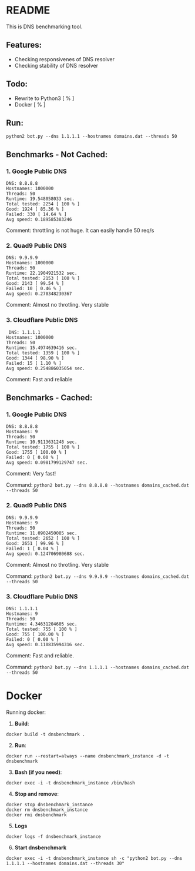 # README
This is DNS benchmarking tool.

## Features:
- Checking responsivenes of DNS resolver
- Checking stability of DNS resolver

## Todo:
- Rewrite to Python3 [ % ]
- Docker [ % ]


## Run:
```
python2 bot.py --dns 1.1.1.1 --hostnames domains.dat --threads 50
```
 

## Benchmarks - Not Cached:

### 1. Google Public DNS
```
DNS: 8.8.8.8
Hostnames: 1000000
Threads: 50
Runtime: 19.548058033 sec.
Total tested: 2254 [ 100 % ]
Good: 1924 [ 85.36 % ]
Failed: 330 [ 14.64 % ]
Avg speed: 0.189585383246
```
Comment: throttling is not huge. It can easily handle 50 req/s

### 2. Quad9 Public DNS
```
DNS: 9.9.9.9
Hostnames: 1000000
Threads: 50
Runtime: 22.1904921532 sec.
Total tested: 2153 [ 100 % ]
Good: 2143 [ 99.54 % ]
Failed: 10 [ 0.46 % ]
Avg speed: 0.270348230367
```
Comment: Almost no throtling. Very stable


### 3. Cloudflare Public DNS 
```
 DNS: 1.1.1.1
Hostnames: 1000000
Threads: 50
Runtime: 15.4974639416 sec.
Total tested: 1359 [ 100 % ]
Good: 1344 [ 98.90 % ]
Failed: 15 [ 1.10 % ]
Avg speed: 0.254886035054 sec.
```

Comment: Fast and reliable






## Benchmarks - Cached:

### 1. Google Public DNS
```
DNS: 8.8.8.8
Hostnames: 9
Threads: 50
Runtime: 10.9113631248 sec.
Total tested: 1755 [ 100 % ]
Good: 1755 [ 100.00 % ]
Failed: 0 [ 0.00 % ]
Avg speed: 0.0981799129747 sec.
```
Comment: Very fast!

Command: ```python2 bot.py --dns 8.8.8.8 --hostnames domains_cached.dat --threads 50```

 

### 2. Quad9 Public DNS
```
DNS: 9.9.9.9
Hostnames: 9
Threads: 50
Runtime: 11.0902450085 sec.
Total tested: 2652 [ 100 % ]
Good: 2651 [ 99.96 % ]
Failed: 1 [ 0.04 % ]
Avg speed: 0.124706980688 sec.
```
Comment: Almost no throtling. Very stable

Command: ```python2 bot.py --dns 9.9.9.9 --hostnames domains_cached.dat --threads 50```

### 3. Cloudflare Public DNS 
```
DNS: 1.1.1.1
Hostnames: 9
Threads: 50
Runtime: 4.34631204605 sec.
Total tested: 755 [ 100 % ]
Good: 755 [ 100.00 % ]
Failed: 0 [ 0.00 % ]
Avg speed: 0.110835994316 sec.
```

Comment: Fast and reliable.

Command: ```python2 bot.py --dns 1.1.1.1 --hostnames domains_cached.dat --threads 50```







# Docker
Running docker:

1. **Build**: 
```
docker build -t dnsbenchmark .
```

2. **Run**: 

```
docker run --restart=always --name dnsbenchmark_instance -d -t dnsbenchmark 
```


3. **Bash (if you need)**: 
```
docker exec -i -t dnsbenchmark_instance /bin/bash
```

4. **Stop and remove**:
```
docker stop dnsbenchmark_instance
docker rm dnsbenchmark_instance 
docker rmi dnsbenchmark
```

5. **Logs**
```
docker logs -f dnsbenchmark_instance
```


6. **Start dnsbenchmark**
```
docker exec -i -t dnsbenchmark_instance sh -c "python2 bot.py --dns 1.1.1.1 --hostnames domains.dat --threads 30"
```
